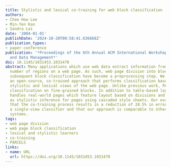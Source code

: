 ```yaml
---
title: Stylistic and lexical co-training for web block classification
authors:
- Chee How Lee
- Min-Yen Kan
- Sandra Lai
date: '2004-01-01'
publishDate: '2024-10-20T00:58:41.636668Z'
publication_types:
- paper-conference
publication: '*Proceedings of the 6th Annual ACM International Workshop on Web Information
  and Data Management*'
doi: 10.1145/1031453.1031478
abstract: Many applications which use web data extract information from a limited
  number of regions on a web page. As such, web page division into blocks and the
  subsequent block classification have become a preprocessing step. We introduce PARCELS,
  an open-source, co-trained approach that performs classification based on separate
  stylistic and lexical views of the web page. Unlike previous work, PARCELS performs
  classification on fine-grained blocks. In addition to table-based layout, the system
  handles real-world pages which feature layout based on divisions and spans as well
  as stylistic inference for pages using cascaded style sheets. Our evaluation shows
  that the co-training process results in a reduction of 28.5% in error rate over
  a single-view classifier and that our approach is comparable to other state-of-the-art
  systems.
tags:
- web page division
- web page block classification
- lexical and stylistic learners
- co-training
- PARCELS
links:
- name: URL
  url: https://doi.org/10.1145/1031453.1031478
---
```

